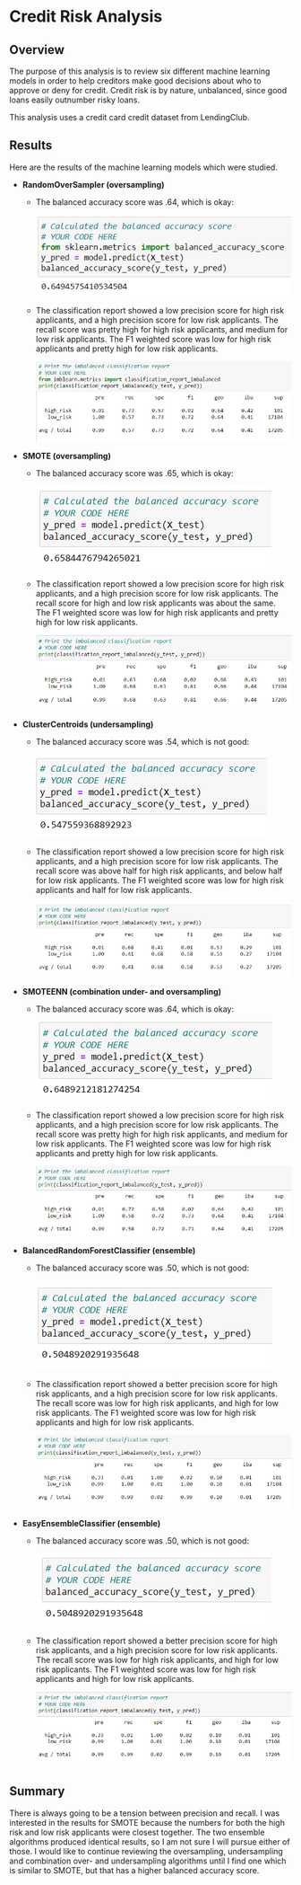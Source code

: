 # Credit Risk Analysis

## Overview
The purpose of this analysis is to review six different machine learning models in order to help creditors make good decisions about who to approve or deny for credit. Credit risk is by nature, unbalanced, since good loans easily outnumber risky loans.

This analysis uses a credit card credit dataset from LendingClub.

## Results
Here are the results of the machine learning models which were studied.

- **RandomOverSampler (oversampling)**

  - The balanced accuracy score was .64, which is okay:

	![](./Resources/native_bal.png)  

  - The classification report showed a low precision score for high risk applicants, and a high precision score for low risk applicants. The recall score was pretty high for high risk applicants, and medium for low risk applicants. The F1 weighted score was low for high risk applicants and pretty high for low risk applicants.

	![](./Resources/native_class.png)  

- **SMOTE (oversampling)**

  - The balanced accuracy score was .65, which is okay:

	![](./Resources/smote_bal.png)  

  - The classification report showed a low precision score for high risk applicants, and a high precision score for low risk applicants. The recall score for high and low risk applicants was about the same. The F1 weighted score was low for high risk applicants and pretty high for low risk applicants.

	![](./Resources/smote_class.png) 

- **ClusterCentroids (undersampling)**
  
  - The balanced accuracy score was .54, which is not good:

	![](./Resources/cluster_bal.png)   

  - The classification report showed a low precision score for high risk applicants, and a high precision score for low risk applicants. The recall score was above half for high risk applicants, and below half for low risk applicants. The F1 weighted score was low for high risk applicants and half for low risk applicants.
  
	![](./Resources/cluster_class.png)   

- **SMOTEENN (combination under- and oversampling)** 
  
  - The balanced accuracy score was .64, which is okay:

    ![](./Resources/smoteenn_bal.png)   
    
  - The classification report showed a low precision score for high risk applicants, and a high precision score for low risk applicants. The recall score was pretty high for high risk applicants, and medium for low risk applicants. The F1 weighted score was low for high risk applicants and pretty high for low risk applicants.
  
	![](./Resources/smoteenn_class.png)   
  
- **BalancedRandomForestClassifier (ensemble)**
  
  - The balanced accuracy score was .50, which is not good:

    ![](./Resources/forest_bal.png)   
    
  - The classification report showed a better precision score for high risk applicants, and a high precision score for low risk applicants. The recall score was low for high risk applicants, and high for low risk applicants. The F1 weighted score was low for high risk applicants and high for low risk applicants.

    ![](./Resources/forest_class.png)   

- **EasyEnsembleClassifier (ensemble)**

  - The balanced accuracy score was .50, which is not good:

    ![](./Resources/eec_bal.png)   

  - The classification report showed a better precision score for high risk applicants, and a high precision score for low risk applicants. The recall score was low for high risk applicants, and high for low risk applicants. The F1 weighted score was low for high risk applicants and high for low risk applicants.

    ![](./Resources/eec_class.png)  



## Summary
There is always going to be a tension between precision and recall. I was interested in the results for SMOTE because the numbers for both the high risk and low risk applicants were closest together. The two ensemble algorithms produced identical results, so I am not sure I will pursue either of those. I would like to continue reviewing the oversampling, undersampling and combination over- and undersampling algorithms until I find one which is similar to SMOTE, but that has a higher balanced accuracy score.

